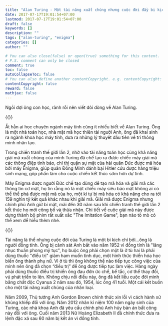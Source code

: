 ```yaml
---
title: "Alan Turing - Một tài năng xuất chúng nhưng cuộc đời đầy bi kịch"
date: 2017-07-17T19:01:54+07:00
lastmod: 2017-07-17T19:01:54+07:00
draft: false
keywords: []
description: ""
tags: ["alan-turing", "enigma"]
categories: []
author: ""

# You can also close(false) or open(true) something for this content.
# P.S. comment can only be closed
comment: true
toc: false
autoCollapseToc: false
# You can also define another contentCopyright. e.g. contentCopyright: "This is another copyright."
contentCopyright: false
reward: false
mathjax: false
---
```


Ngồi đợi ông con học, rảnh rỗi nên viết đôi dòng về Alan Turing.

{{<imgcap title="Alan Turing" src="/images/posts/alan_turing.jpg">}}

<!--more-->

Ắt hẳn ai học chuyên ngành máy tính cũng ít nhiều biết về Alan Turing. Ông là một nhà toán học, nhà mật mã học thiên tài người Anh, ông đã khai sinh ra ngành khoa học máy tính, đưa ra những lý thuyết đầu tiên về trí thông minh nhân tạo.

Trong chiến tranh thế giới lần 2, nhờ vào tài năng toán học cùng khả năng giải mã xuất chúng của mình Turing đã chế tạo ra được chiếc máy giải mã các thông điệp tình báo, chỉ thị quận sự mật của hải quân Đức được mã hóa bởi máy Enigma, giúp quân Đồng Minh đánh bại Hitler cứu được hàng triệu sinh mạng, góp phần làm cho cuộc chiến kết thúc sớm hơn dự tính.

Máy Enigma được người Đức chế tạo dùng để tạo mã hóa và giải mã các thông tin cơ mật, họ tin rằng nó là một chiếc máy siêu bảo mật không ai có thể thể phá được mật mã của họ, một kí tự bị mã hóa có khả năng cho ra tới 159 nghìn tỷ kết quả khác nhau khi giải mã. Giải mã được Enigma nhưng chính phủ Anh giữ bí mật, mãi đến 30 năm sau khi chiến tranh thế giới lần 2 kết thúc họ mới công bố và thừa nhận. Chi tiết về cuộc giải mã này được dựng thành bộ phim rất xuất xắc "The Imitation Game", bạn nào tò mò có thể xem để hiểu thêm nhé.


{{<imgcap title="Enigma" src="/images/posts/enigma.jpg">}}

Tài năng là thế nhưng cuộc đời của Turing là một bi kịch chỉ bởi…ông là người đồng tính. Ông bị cảnh sát Anh bắt vào năm 1952 vì đồng tính là "lăng nhục thuần phong mỹ tục", họ buộc ông phải chọn một là ở tù hai là phải dùng thuốc "điều trị" giảm ham muốn tình dục, một hình thức thiến hóa học biến ông thành phụ nữ. Vì ở tù thì ông không thể nào tiếp tục công việc của mình nên ông đã chọn “điều trị” để ông được tiếp tục làm việc. Hàng ngày phải dùng thuốc điều trị khiến ông đau đớn ức chế, bế tắc, cơ thể thay đổi, vú phát triển to lên. Không chịu nổi điều này, ông đã kết liễu cuộc đời mình bằng chất độc Cyanua 2 năm sau đó, 1954, lúc ông 41 tuổi. Một cái kết buồn cho một tài năng xuất chúng của nhân loại.

Năm 2009, Thủ tướng Anh Gordon Brown chính thức xin lỗi vì cách hành xử khủng khiếp đối với ông. Năm 2012 nhân kỉ niệm 100 năm ngày sinh của Turing, các nhà khoa Anh đã yêu cầu chính phủ Anh hủy bản án bất công này đối với ông. Cuối năm 2013 Nữ Hoàng Elizabeth II đã chính thức đưa ra lệnh đặc xá sau 60 năm bị kết án vì đồng tính.
